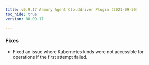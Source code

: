 ```yaml
---
title: v0.9.17 Armory Agent Clouddriver Plugin (2021-09-30)
toc_hide: true
version: 00.09.17

---
```


### Fixes

- Fixed an issue where Kubernetes kinds were not accessible for operations if the first attempt failed.
